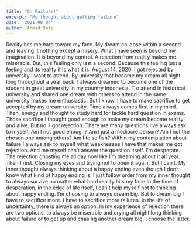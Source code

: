 ```yaml
---
title: "On Failure!"
excerpt: "My thought about getting failure"
date: '2021-08-04'
author: Ahmad Rafi
---
```


Reality hits me hard toward my face. My dream collapse within a second and leaving it nothing except a misery. What I have seen is beyond my imagination. It is beyond my control. A rejection from reality makes me miserable. But, this feeling only last a second. Because this feeling just a feeling and its reality it is what it is.
August 14, 2020. I got rejected by university I want to attend. By university that become my dream all night long throughout a year back. I always dreamed to become one of the student in great university in my country Indonesia. T
o attend in historical university and shared one dream with others to attend in the same university makes me enthusiastic. But I know. I have to make sacrifice to get accepted by my dream university. Time always comes first in my mind. Then, energy and thought to study hard for tackle hard question in exams. Those sacrifice I thought good enough to make my dream become reality and alive. But no. I got rejection.
There are many questions I’ve always ask to myself. Am I not good enough? Am I just a mediocre person? Am I not the chosen one among others? Am I to selfish? Within my contemplation about failure I always ask to myself what weaknesses I have that makes me got rejection. And me myself can’t answer the question itself. I’m desperate. The rejection ghosting me all day now like I’m dreaming about it all year.
Then I rest. Closing my eyes and trying not to open it again. But I can’t. My inner thought always thinking about a happy ending even though I don’t know what kind of happy ending is. I just follow order from my inner thought to always survive no matter what hard reality hits my face.In the time of desperation, in the edge of life itself, I can’t help myself not to thinking about happy ending. I’m choosing to always dream big. But to dream big I have to sacrifice more. I have to sacrifice more failures. In the life of uncertainty, there is always an option. In my experience of rejection there are two options: to always be miserable and crying all night long thinking about failure or to get up and chasing another dream big. I choose the latter.
